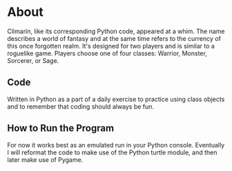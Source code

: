 # About

Climarin, like its corresponding Python code, appeared at a whim.  The name describes a world of fantasy and at the same time refers to the currency of this 
once forgotten realm.  It's designed for two players and is similar to a roguelike game.
Players choose one of four classes:  Warrior, Monster, Sorcerer, or Sage. 

## Code

Written in Python as a part of a daily exercise to practice using class objects and to remember that coding should always be fun.

## How to Run the Program

For now it works best as an emulated run in your Python console. Eventually I will reformat the code to make use of the Python turtle module, and then later 
make use of Pygame.
